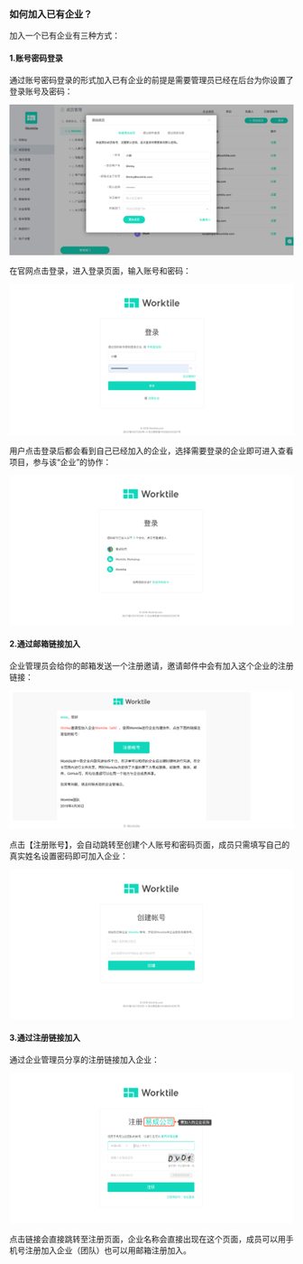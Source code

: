### 如何加入已有企业？

加入一个已有企业有三种方式：
#### 1.账号密码登录
通过账号密码登录的形式加入已有企业的前提是需要管理员已经在后台为你设置了登录账号及密码：

![](/assets/1-33.png)

在官网点击登录，进入登录页面，输入账号和密码：

![](/assets/1-34.png)

用户点击登录后都会看到自己已经加入的企业，选择需要登录的企业即可进入查看项目，参与该“企业”的协作：

![](/assets/1-35.png)

#### 2.通过邮箱链接加入
企业管理员会给你的邮箱发送一个注册邀请，邀请邮件中会有加入这个企业的注册链接：

![](/assets/1-19.png)

点击【注册账号】，会自动跳转至创建个人账号和密码页面，成员只需填写自己的真实姓名设置密码即可加入企业：

![](/assets/1-20.png)

#### 3.通过注册链接加入
通过企业管理员分享的注册链接加入企业：

![](/assets/1-36.png)

点击链接会直接跳转至注册页面，企业名称会直接出现在这个页面，成员可以用手机号注册加入企业（团队）也可以用邮箱注册加入。

